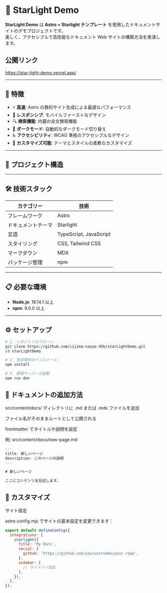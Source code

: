# 🌟 StarLight Demo

**StarLight Demo** は **Astro + Starlight テンプレート** を使用したドキュメントサイトのデモプロジェクトです。  
美しく、アクセシブルで高性能なドキュメント Web サイトの構築方法を実演します。  

## 公開リンク
https://star-light-demo.vercel.app/

---

## 🚀 特徴

- ⚡️ **高速**: Astro の静的サイト生成による最適なパフォーマンス  
- 📱 **レスポンシブ**: モバイルファーストなデザイン  
- 🔍 **検索機能**: 内蔵の全文検索機能  
- 🌙 **ダークモード**: 自動的なダークモード切り替え  
- ♿ **アクセシビリティ**: WCAG 準拠のアクセシブルなデザイン  
- 🎨 **カスタマイズ可能**: テーマとスタイルの柔軟なカスタマイズ  

---

## 📁 プロジェクト構造


---

## 🛠 技術スタック

| カテゴリー       | 技術              |
|------------------|-------------------|
| フレームワーク   | Astro             |
| ドキュメントテーマ | Starlight        |
| 言語             | TypeScript, JavaScript |
| スタイリング     | CSS, Tailwind CSS |
| マークダウン     | MDX               |
| パッケージ管理   | npm               |

---

## 📋 必要な環境

- **Node.js**: 18.14.1 以上  
- **npm**: 9.0.0 以上  

---

## ⚙️ セットアップ

```bash
# 1. リポジトリのクローン
git clone https://github.com/iijima-naoya-45b/starLightDemo.git
cd starLightDemo

# 2. 依存関係のインストール
npm install

# 3. 開発サーバーの起動
npm run dev
```

## 📖 ドキュメントの追加方法

src/content/docs/ ディレクトリに .md または .mdx ファイルを追加

ファイル名がそのままルートとして公開される

frontmatter でタイトルや説明を設定

例: src/content/docs/new-page.md
```javascript
---
title: 新しいページ
description: このページの説明
---

# 新しいページ

ここにコンテンツを記述します。
```

## 🎨 カスタマイズ
サイト設定

astro.config.mjs でサイトの基本設定を変更できます：

```javascript
export default defineConfig({
  integrations: [
    starlight({
      title: 'My Docs',
      social: {
        github: 'https://github.com/yourusername/your-repo',
      },
      sidebar: [
        // サイドバー設定
      ],
    }),
  ],
});
```

